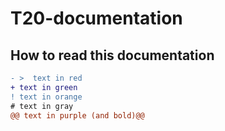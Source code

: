# T20-documentation

## How to read this documentation

```diff
- >  text in red
+ text in green
! text in orange
# text in gray
@@ text in purple (and bold)@@
```

